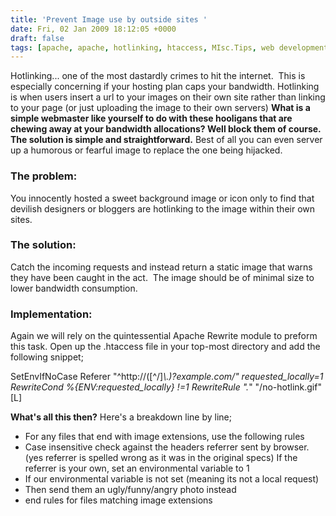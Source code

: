 ```yaml
---
title: 'Prevent Image use by outside sites '
date: Fri, 02 Jan 2009 18:12:05 +0000
draft: false
tags: [apache, apache, hotlinking, htaccess, MIsc.Tips, web development]
---
```


Hotlinking... one of the most dastardly crimes to hit the internet.  This is especially concerning if your hosting plan caps your bandwidth. Hotlinking is when users insert a url to your images on their own site rather than linking to your page (or just uploading the image to their own servers) **What is a simple webmaster like yourself to do with these hooligans that are chewing away at your bandwidth allocations? Well block them of course.  The solution is simple and straightforward.** Best of all you can even server up a humorous or fearful image to replace the one being hijacked.

### The problem:

You innocently hosted a sweet background image or icon only to find that devilish designers or bloggers are hotlinking to the image within their own sites.

### The solution:

Catch the incoming requests and instead return a static image that warns they have been caught in the act.  The image should be of minimal size to lower bandwidth consumption.

### Implementation:

Again we will rely on the quintessential Apache Rewrite module to preform this task. Open up the .htaccess file in your top-most directory and add the following snippet;

 SetEnvIfNoCase Referer "^http://(\[^/\]*\\.)?example.com/" requested_locally=1
RewriteCond %{ENV:requested_locally} !=1
RewriteRule ".*" "/no-hotlink.gif" \[L\] 

**What's all this then?** Here's a breakdown line by line;

*   For any files that end with image extensions, use the following rules
*   Case insensitive check against the headers referrer sent by browser. (yes referrer is spelled wrong as it was in the original specs) If the referrer is your own, set an environmental variable to 1
*   If our environmental variable is not set (meaning its not a local request)
*   Then send them an ugly/funny/angry photo instead
*   end rules for files matching image extensions
